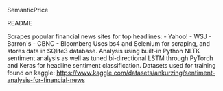 SemanticPrice

README

  Scrapes popular financial news sites for top headlines:
    - Yahoo!
    - WSJ
    - Barron's
    - CBNC
    - Bloomberg
  Uses bs4 and Selenium for scraping, and stores data in SQlite3 database.
  Analysis using built-in Python NLTK sentiment analysis as well as tuned bi-directional LSTM through PyTorch and Keras for headline sentiment
  classification. Datasets used for training found on kaggle: https://www.kaggle.com/datasets/ankurzing/sentiment-analysis-for-financial-news
  
